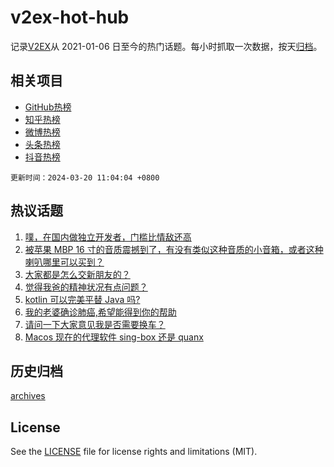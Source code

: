 # v2ex-hot-hub

 记录[V2EX](https://www.v2ex.com/)从 2021-01-06 日至今的热门话题。每小时抓取一次数据，按天[归档](archives)。
 
 ## 相关项目

- [GitHub热榜](https://github.com/it985/github-hot-hub)
- [知乎热榜](https://github.com/it985/zhihu-hot-hub)
- [微博热榜](https://github.com/it985/weibo-hot-hub)
- [头条热榜](https://github.com/it985/toutiao-hot-hub)
- [抖音热榜](https://github.com/it985/douyin-hot-hub)


 `更新时间：2024-03-20 11:04:04 +0800`

## 热议话题

1. [噗，在国内做独立开发者，门槛比情敌还高](https://www.v2ex.com/t/1025007)
1. [被苹果 MBP 16 寸的音质震撼到了，有没有类似这种音质的小音箱，或者这种喇叭哪里可以买到？](https://www.v2ex.com/t/1025073)
1. [大家都是怎么交新朋友的？](https://www.v2ex.com/t/1025029)
1. [觉得我爸的精神状况有点问题？](https://www.v2ex.com/t/1025022)
1. [kotlin 可以完美平替 Java 吗?](https://www.v2ex.com/t/1025262)
1. [我的老婆确诊肺癌,希望能得到你的帮助](https://www.v2ex.com/t/1025234)
1. [请问一下大家意见我是否需要换车？](https://www.v2ex.com/t/1025275)
1. [Macos 现在的代理软件 sing-box 还是 quanx](https://www.v2ex.com/t/1025167)

## 历史归档

[archives](archives)

## License

See the [LICENSE](LICENSE) file for license rights and limitations (MIT).
